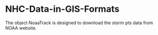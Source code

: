# NHC-Data-in-GIS-Formats
The object NoaaTrack is designed to download the storm pts data from NOAA website.
